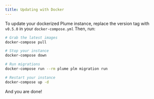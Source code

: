 ```yaml
---
title: Updating with Docker
---
```


To update your dockerized Plume instance, replace the version tag with `v0.5.0` in your `docker-compose.yml`
Then, run:

```bash
# Grab the latest images
docker-compose pull

# Stop your instance
docker-compose down

# Run migrations
docker-compose run --rm plume plm migration run

# Restart your instance
docker-compose up -d
```

And you are done!
